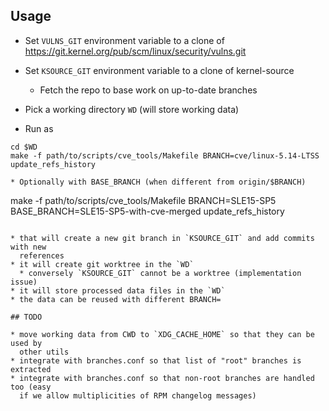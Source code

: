 ## Usage

* Set `VULNS_GIT` environment variable to a clone of https://git.kernel.org/pub/scm/linux/security/vulns.git
* Set `KSOURCE_GIT` environment variable to a clone of kernel-source
  * Fetch the repo to base work on up-to-date branches
* Pick a working directory `WD` (will store working data)

* Run as
```
cd $WD
make -f path/to/scripts/cve_tools/Makefile BRANCH=cve/linux-5.14-LTSS update_refs_history

* Optionally with BASE_BRANCH (when different from origin/$BRANCH)
```
make -f path/to/scripts/cve_tools/Makefile BRANCH=SLE15-SP5 BASE_BRANCH=SLE15-SP5-with-cve-merged update_refs_history
```

* that will create a new git branch in `KSOURCE_GIT` and add commits with new
  references
* it will create git worktree in the `WD`
  * conversely `KSOURCE_GIT` cannot be a worktree (implementation issue)
* it will store processed data files in the `WD`
* the data can be reused with different BRANCH=

## TODO

* move working data from CWD to `XDG_CACHE_HOME` so that they can be used by
  other utils
* integrate with branches.conf so that list of "root" branches is extracted
* integrate with branches.conf so that non-root branches are handled too (easy
  if we allow multiplicities of RPM changelog messages)
